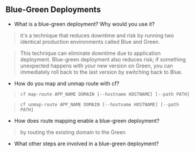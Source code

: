 ## Blue-Green Deployments

- What is a blue-green deployment? Why would you use it?

> it's a technique that reduces downtime and risk by running two identical production environments called Blue and Green.

> This technique can eliminate downtime due to application deployment. Blue-green deployment also reduces risk; if something unexpected happens with your new version on Green, you can immediately roll back to the last version by switching back to Blue.

- How do you map and unmap route with cf?

> `cf map-route APP_NAME DOMAIN [--hostname HOSTNAME] [--path PATH]`

> `cf unmap-route APP_NAME DOMAIN [--hostname HOSTNAME] [--path PATH]`

- How does route mapping enable a blue-green deployment?

> by routing the existing domain to the Green 

- What other steps are involved in a blue-green deployment?

